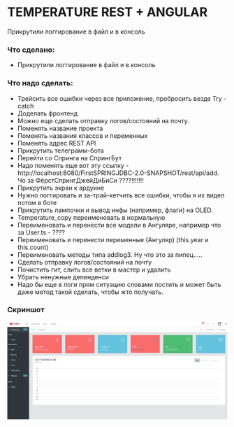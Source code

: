# TEMPERATURE REST + ANGULAR

Прикрутили логгирование в файл и в консоль
 
 
### Что сделано:

* Прикрутили логгирование в файл и в консоль


### Что надо сделать:

* Трейсить все ошибки через все приложение, пробросить везде Try - catch
* Доделать фронтенд
* Можно еще сделать отправку логов/состояний на почту.
* Поменять название проекта
* Поменять названия классов и переменных
* Поменять адрес REST API
* Прикрутить телеграмм-бота
* Перейти со Спринга на СпрингБут
* Надо поменять еще вот эту ссылку - http://localhost:8080/FirstSPRINGJDBC-2.0-SNAPSHOT/rest/api/add. Чо за ФёрстСпрингДжейДиБиСи ????!!!!!!!
* Прикрутить экран к ардуине
* Нужно логгировать и за-трай-кетчить все ошибки, чтобы я их видел потом в боте
* Прикрутить лампочки и вывод инфы (например, флаги) на OLED.
* Temperature_copy переименовать в нормальную
* Переименовать и перенести все модели в Ангуляре, например что за User.ts - ????
* Переименовать и перенести переменные (Ангуляр) (this.year и this.count)
* Переименовать методы типа addlog3. Ну что это за пипец.....
* Сделать отправку логов/состояний на почту
* Почистить гит, слить все ветки в мастер и удалить
* Убрать ненужные депенденси
* Надо бы еще в логи прям ситуацию словами постить и может быть даже метод такой сделать, чтобы жто получать.


### Скриншот
![screenshot](image.png)
